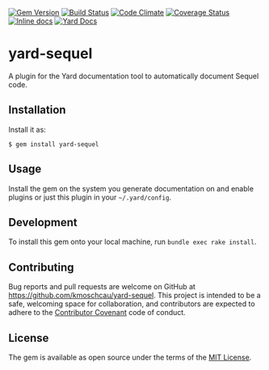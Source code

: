 [![Gem Version](https://badge.fury.io/rb/yard-sequel.svg)](https://badge.fury.io/rb/yard-sequel)
[![Build Status](https://travis-ci.org/kmoschcau/yard-sequel.svg?branch=master)](https://travis-ci.org/kmoschcau/yard-sequel)
[![Code Climate](https://codeclimate.com/github/kmoschcau/yard-sequel/badges/gpa.svg)](https://codeclimate.com/github/kmoschcau/yard-sequel)
[![Coverage Status](https://coveralls.io/repos/github/kmoschcau/yard-sequel/badge.svg?branch=master)](https://coveralls.io/github/kmoschcau/yard-sequel?branch=master)
[![Inline docs](http://inch-ci.org/github/kmoschcau/yard-sequel.svg?branch=master&style=shields)](http://inch-ci.org/github/kmoschcau/yard-sequel)
[![Yard Docs](http://img.shields.io/badge/yard-docs-blue.svg)](http://www.rubydoc.info/github/kmoschcau/yard-sequel/master)

# yard-sequel

A plugin for the Yard documentation tool to automatically document
Sequel code.

## Installation

Install it as:

    $ gem install yard-sequel

## Usage

Install the gem on the system you generate documentation on and enable
plugins or just this plugin in your `~/.yard/config`.

## Development

To install this gem onto your local machine, run
`bundle exec rake install`.

## Contributing

Bug reports and pull requests are welcome on GitHub at
https://github.com/kmoschcau/yard-sequel.
This project is intended to be a safe, welcoming space for
collaboration, and contributors are expected to adhere to the
[Contributor Covenant](http://contributor-covenant.org) code of
conduct.

## License

The gem is available as open source under the terms of the
[MIT License](http://opensource.org/licenses/MIT).


